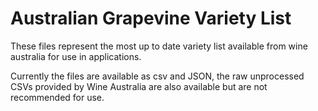 # Australian Grapevine Variety List

These files represent the most up to date variety list available from wine australia for use in applications.

Currently the files are available as csv and JSON, the raw unprocessed CSVs provided by Wine Australia are also available but are not recommended for use.

